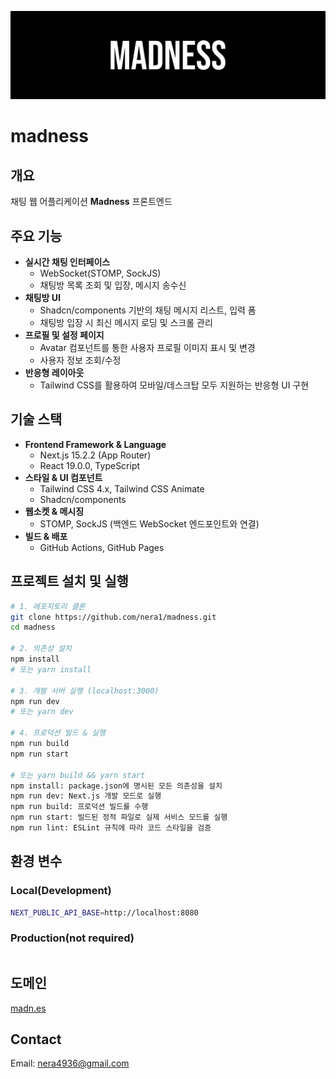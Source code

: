 ![madness](banner.svg)

# madness

## 개요

채팅 웹 어플리케이션 **Madness** 프론트엔드

## 주요 기능

- **실시간 채팅 인터페이스**
  - WebSocket(STOMP, SockJS)
  - 채팅방 목록 조회 및 입장, 메시지 송수신
- **채팅방 UI**
  - Shadcn/components 기반의 채팅 메시지 리스트, 입력 폼
  - 채팅방 입장 시 최신 메시지 로딩 및 스크롤 관리
- **프로필 및 설정 페이지**
  - Avatar 컴포넌트를 통한 사용자 프로필 이미지 표시 및 변경
  - 사용자 정보 조회/수정
- **반응형 레이아웃**
  - Tailwind CSS를 활용하여 모바일/데스크탑 모두 지원하는 반응형 UI 구현

## 기술 스택

- **Frontend Framework & Language**
  - Next.js 15.2.2 (App Router)
  - React 19.0.0, TypeScript
- **스타일 & UI 컴포넌트**
  - Tailwind CSS 4.x, Tailwind CSS Animate
  - Shadcn/components
- **웹소켓 & 메시징**
  - STOMP, SockJS (백엔드 WebSocket 엔드포인트와 연결)
- **빌드 & 배포**
  - GitHub Actions, GitHub Pages

## 프로젝트 설치 및 실행

```bash
# 1. 레포지토리 클론
git clone https://github.com/nera1/madness.git
cd madness

# 2. 의존성 설치
npm install
# 또는 yarn install

# 3. 개발 서버 실행 (localhost:3000)
npm run dev
# 또는 yarn dev

# 4. 프로덕션 빌드 & 실행
npm run build
npm run start

# 또는 yarn build && yarn start
npm install: package.json에 명시된 모든 의존성을 설치
npm run dev: Next.js 개발 모드로 실행
npm run build: 프로덕션 빌드를 수행
npm run start: 빌드된 정적 파일로 실제 서비스 모드를 실행
npm run lint: ESLint 규칙에 따라 코드 스타일을 검증
```

## 환경 변수

### Local(Development)

```bash
NEXT_PUBLIC_API_BASE=http://localhost:8080
```

### Production(not required)

```bash

```

## 도메인

[madn.es](https://madn.es)

## Contact

Email: nera4936@gmail.com
